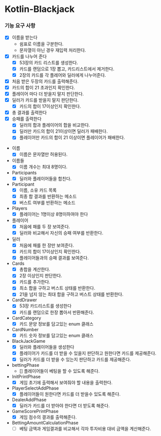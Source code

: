 # Kotlin-Blackjack

### 기능 요구 사항

- [x] 이름을 받는다
    - 쉼표로 이름을 구분한다.
    - 문자열이 아닌 경우 재입력 처리한다.
- [X] 카드를 나누어 준다
    - [x] 53장의 카드 리스트를 생성한다.
    - [x] 카드를 랜덤으로 1장 뽑고, 카드리스트에서 제거한다.
    - [X] 2장의 카드를 각 플레어와 딜러에게 나누어준다.
- [x] 처음 받은 두장의 카드를 출력해준다.
- [x] 카드의 합이 21 초과인지 확인한다.
- [x] 플레이어 마다 더 받을지 말지 판단한다.
- [x] 딜러가 카드를 받을지 말지 판단한다.
    - [x] 카드의 합이 17이상인지 확인한다.
- [x] 총 결과를 출력한다
- [x] 승패를 출력한다
    - [x] 딜러의 합과 플레이어의 합을 비교한다.
    - [x] 딜러만 카드의 합이 21이상이면 딜러가 패배한다.
    - [x] 플레이어만 카드의 합이 21 이상이면 플레이어가 패배한다.

- 이름
    - [x] 이름은 문자열만 허용된다.
- 이름들
    - [x] 이름 개수는 최대 8명이다.
- Participants
    - [x] 딜러와 플레이어들을 합친다.
- Participant
    - [x] 이름, 소유 카드 목록
    - [x] 최종 합 결과를 반환하는 메소드
    - [x] 버스트 여부를 반환하는 메소드
- Players
    - [x] 플레이어는 1명이상 8명이하여야 한다
- 플레이어
    - [x] 처음에 패를 두 장 보여준다.
    - [x] 딜러와 비교해서 자신의 승패 여부를 반환한다.
- 딜러
    - [x] 처음에 패를 한 장만 보여준다.
    - [x] 카드의 합이 17이상인지 확인한다.
    - [x] 플레이어들과의 승패 결과를 보여준다.
- Cards
    - [x] 총합을 계산한다.
    - [x] 2장 이상인지 판단한다.
    - [x] 카드를 추가한다.
    - [x] 최소 합을 구하고 버스트 상태를 반환한다.
    - [x] 21을 넘지 않는 최대 합을 구하고 버스트 상태를 반환한다.
- CardDrawer
    - [x] 53장 카드리스트를 생성한다
    - [x] 카드를 랜덤으로 한장 뽑아서 반환해준다.
- CardCategory
    - [x] 카드 문양 정보를 담고있는 enum 클래스
- CardNumber
    - [x] 카드 숫자 정보를 담고있는 enum 클래스
- BlackJackGame
    - [x] 딜러와 플레이어들을 생성한다
    - [x] 플레이어가 카드를 더 받을 수 있을지 판단하고 원한다면 카드를 제공해준다.
    - [x] 딜러가 카드를 더 받을 수 있는지 판단하고 카드를 제공해준다.
- bettingPhase
    - [] 플레이어들이 베팅을 할 수 있도록 해준다. 
- InitPrintPhase
    - [x] 게임 초기에 출력해서 보여줘야 할 내용을 출력한다.
- PlayerSelectAddPhase
    - [x] 플레이어들이 원한다면 카드를 더 받을수 있도록 해준다.
- DealerAddPhase
    - [x] 딜러가 카드를 더 받아야 한다면 더 받도록 해준다.
- GameScorePrintPhase
    - [x] 게임 점수의 결과를 출력해준다. 
- BettingAmountCalculationPhase
    - [ ] 베팅 금액과 게임결과를 비교해서 각자 투자비용 대비 금액을 계산해준다.

